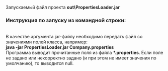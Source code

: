 Запускаемый файл проекта <b>out\PropertiesLoader.jar</b><br>
<h3>Инструкция по запуску из командной строки:</h3><br>
В качестве аргумента jar-файлу необходимо передать файл со значениями полей класса, например:<br>
<b>java -jar PropertiesLoader.jar Company.properties</b><br>
Программа выводит прочитанные поля из файла <b>*.properties</b>. Если поле не задано или некорректно задано (и при этом не имеет значения по умолчанию), то выводится null.
